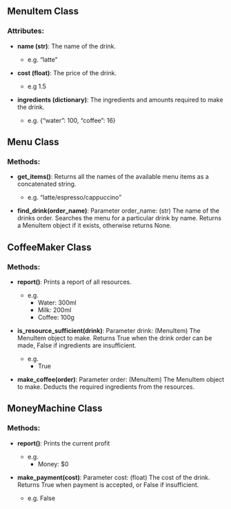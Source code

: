 ## MenuItem Class

### Attributes:

* <b>name (str)</b>:  The name of the drink. 
  * e.g. “latte”
  
* <b>cost (float)</b>: The price of the drink. 
  * e.g 1.5

* <b>ingredients (dictionary)</b>: The ingredients and amounts required to make the drink. 
  * e.g. {“water”: 100, “coffee”: 16}



## Menu Class

### Methods:

* <b>get_items()</b>: Returns all the names of the available menu items as a concatenated string.
    * e.g. “latte/espresso/cappuccino”

* <b>find_drink(order_name)</b>: Parameter order_name: (str) The name of the drinks order. 
  Searches the menu for a particular drink by name. Returns a MenuItem object if it exists, otherwise returns None.



## CoffeeMaker Class

### Methods:

* <b>report()</b>: Prints a report of all resources.
    * e.g.
        * Water: 300ml
        * Milk: 200ml
        * Coffee: 100g


* <b>is_resource_sufficient(drink)</b>: Parameter drink: (MenuItem) The MenuItem object to make.
Returns True when the drink order can be made, False if ingredients are insufficient.
    * e.g.
        * True


* <b>make_coffee(order)</b>: Parameter order: (MenuItem) The MenuItem object to make. 
  Deducts the required ingredients from the resources.
  

## MoneyMachine Class

### Methods:

* <b>report()</b>: Prints the current profit 
  * e.g.
    * Money: \$0


* <b>make_payment(cost)</b>: Parameter cost: (float) The cost of the drink. 
  Returns True when payment is accepted, or False if insufficient.
  * e.g. False 